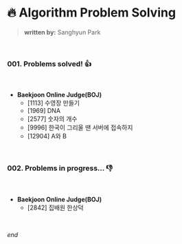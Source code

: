 # 🔥 Algorithm Problem Solving

>   **written by:** Sanghyun Park



<br>

### 001. Problems solved! 👍

<br>

*   **Baekjoon Online Judge(BOJ)**
    *   [1113] 수영장 만들기
    *   [1969] DNA
    *   [2577] 숫자의 개수
    *   [9996] 한국이 그리울 땐 서버에 접속하지
    *   [12904] A와 B



<br>

### 002. Problems in progress... 👎

<br>

*   **Baekjoon Online Judge(BOJ)**
    *   [2842] 집배원 한상덕



<br>

<em>end</em>

